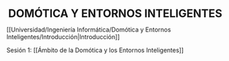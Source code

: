 <center style="font-weight: bold; font-size: 25 ">DOMÓTICA Y ENTORNOS INTELIGENTES</center>

[[Universidad/Ingeniería Informática/Domótica y Entornos Inteligentes/Introducción|Introducción]]

Sesión 1: [[Ámbito de la Domótica y los Entornos Inteligentes]]

